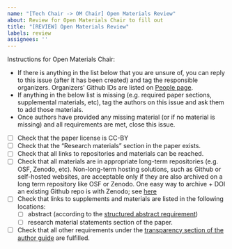 ```yaml
---
name: "[Tech Chair -> OM Chair] Open Materials Review"
about: Review for Open Materials Chair to fill out
title: "[REVIEW] Open Materials Review"
labels: review
assignees: ''
---
```


<!--
## DO NOT EDIT THIS FILE OUTSIDE OF THE journalovi/jovi-workflows REPOSITORY
##
## This file is automatically updated in all repositories within the journalovi
## Github organization whenever the version in journalovi/jovi-workflows is
## changed, so any other edits will be overwritten. To update this file, make
## a commit or pull request at https://github.com/journalovi/jovi-workflows
-->

Instructions for Open Materials Chair:
- If there is anything in the list below that you are unsure of, you can reply to this issue (after it has been created) and tag the responsible organizers. Organizers' Github IDs are listed on [People page](https://www.journalovi.org/people.html).
- If anything in the below list is missing (e.g. required paper sections, supplemental materials, etc), tag the authors on this issue and ask them to add those materials.
- Once authors have provided any missing material (or if no material is missing) and all requirements are met, close this issue.

- [ ] Check that the paper license is CC-BY
- [ ] Check that the “Research materials” section in the paper exists.
- [ ] Check that all links to repositories and materials can be reached.
- [ ] Check that all materials are in appropriate long-term repositories (e.g. OSF, Zenodo, etc). Non-long-term hosting solutions, such as Github or self-hosted websites, are acceptable only if they are also archived on a long term repository like OSF or Zenodo. One easy way to archive + DOI an existing Github repo is with Zenodo; see [here](https://docs.github.com/en/repositories/archiving-a-github-repository/referencing-and-citing-content)
- [ ] Check that links to supplements and materials are listed in the following locations:
   - [ ] abstract (according to the [structured abstract requirement](https://www.journalovi.org/author-guide.html#abstract))
   - [ ] research material statements section of the paper.
- [ ] Check that all other requirements under the [transparency section of the author guide](https://www.journalovi.org/author-guide.html#transparency-requirements) are fulfilled.
